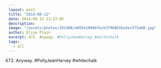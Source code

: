 ```yaml
---
layout: post
title: "2014-08-12"
date: 2014-08-12 11:23:05
description: 
image: "/assets/photos/201408/e659a1004bfecb37968b5ba3ec575a60.jpg"
author: Elise Plain
excerpt: 472. Anyway. #PollyJeanHarvey #whitechalk
tags: 
  - all
---
```


472. Anyway. #PollyJeanHarvey #whitechalk
<p></p>
